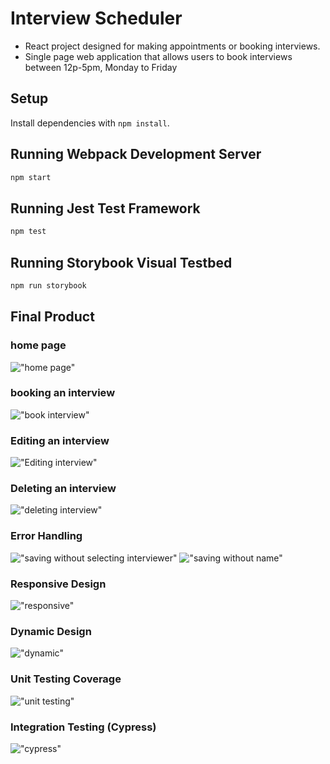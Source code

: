 # Interview Scheduler
- React project designed for making appointments or booking interviews.
- Single page web application that allows users to book interviews between 12p-5pm, Monday to Friday
## Setup

Install dependencies with `npm install`.

## Running Webpack Development Server

```sh
npm start
```

## Running Jest Test Framework

```sh
npm test
```

## Running Storybook Visual Testbed

```sh
npm run storybook
```

## Final Product

### home page
!["home page"](docs/homepage.png)
### booking an interview 
!["book interview"](docs/book_interview.gif)
### Editing an interview
!["Editing interview"](docs/editing_interview.gif)
### Deleting an interview
!["deleting interview"](docs/deleting_interview.gif)
### Error Handling
!["saving without selecting interviewer"](docs/error1.gif)
!["saving without name"](docs/error2.gif)
### Responsive Design 
!["responsive"](docs/responsive.gif)
### Dynamic Design
!["dynamic"](docs/dynamic.gif)
### Unit Testing Coverage
!["unit testing"](docs/testing.png)
### Integration Testing (Cypress)
!["cypress"](docs/cypress_testing.gif)



